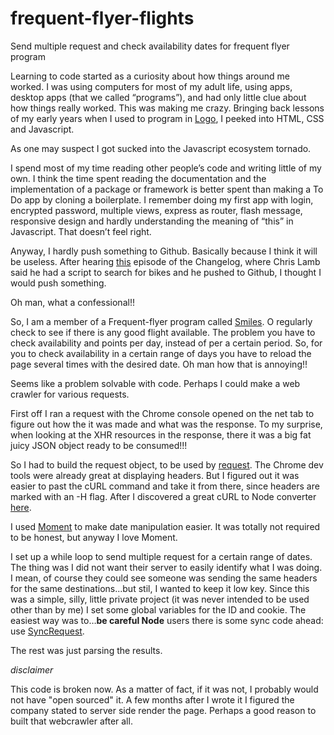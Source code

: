 # frequent-flyer-flights
Send multiple request and check availability dates for frequent flyer program

Learning to code started as a curiosity about how things around me worked.  I was using computers for most of my adult life, using apps, desktop apps (that we called “programs”), and had only little clue about how things really worked.  This was making me crazy.  Bringing back lessons of my early years when I used to program in [Logo](https://en.wikipedia.org/wiki/Logo_(programming_language)), I peeked into HTML, CSS and Javascript.

As one may suspect I got  sucked into the Javascript ecosystem tornado.

I spend most of my time reading other people’s code and writing  little of my own.  I think the time spent reading the documentation and the implementation of a package or framework is better spent than making a To Do app by cloning a boilerplate. I remember doing my first app with login, encrypted password, multiple views, express as router, flash message, responsive design and hardly understanding the meaning of “this” in Javascript.  That doesn’t feel right.

Anyway, I hardly push something to Github. Basically because I think it will be useless.  After hearing [this](https://changelog.com/podcast/237) episode  of the Changelog, where Chris Lamb said he had a script to search for bikes and he pushed to Github, I thought I would push something.

Oh man, what a confessional!!  

So, I am a member of a Frequent-flyer program called [Smiles](https://www.smiles.com.br/home). O regularly check to see if there is any good flight available. The problem you have to check availability and points per day, instead of per a certain period.  So, for you to check availability in a certain range of days you have to reload the page several times with the desired date. Oh man how that is annoying!!

Seems like a problem solvable with code. Perhaps I could  make a web crawler for various requests.

First off I ran a request with the Chrome console opened on the net tab to figure out how the it was made and what was the response. To my surprise, when looking at the XHR resources in the response, there it was a big fat juicy JSON object ready to be consumed!!!

So I had to build the request object, to be used by [request](https://github.com/request/request). The Chrome dev tools were already great at displaying headers.  But I figured out it was easier to past the cURL command and take it from there, since headers are marked with an -H flag. After I discovered a great cURL to Node converter [here](https://curl.trillworks.com/#node).

I used [Moment](https://momentjs.com/) to make date manipulation easier. It was totally not required to be honest, but anyway I love Moment.

I set up a while loop to send multiple request for a certain range of dates.  The thing was I did not want their server to easily identify what I was doing.  I mean, of course they could see someone was sending the same headers for the same destinations...but stil, I wanted to keep it low key.  Since this was a simple, silly, little private project (it was never intended to be used other than by me) I set some global variables for the ID and cookie.  The easiest way was to…**be careful Node** users there is some sync code ahead: use [SyncRequest](https://www.npmjs.com/package/sync-request).

The rest was just parsing the results.

*disclaimer*

This code is broken now. As a matter of fact, if it was not, I probably would not have "open sourced" it.  A few months after I wrote it I figured the company stated to server side render the page.  Perhaps a good reason to built that webcrawler after all.
